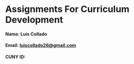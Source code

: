 # Assignments For Curriculum Development
#### Name: Luis Collado
#### Email: luiscollado26@gmail.com
#### CUNY ID: 
